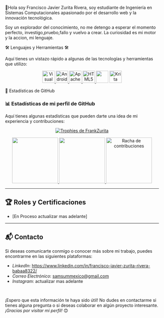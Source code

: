 👋Hola soy Francisco Javier Zurita Rivera, soy estudiante de Ingeniería en Sistemas Computacionales apasionado por el 
                                   desarrollo web y la innovación tecnológica.

                                  

Soy un explorador del conocimiento, no me detengo a esperar el momento perfecto, investigo,pruebo,fallo y vuelvo a crear. La curiosidad es mi motor y la accion, mi lenguaje.


🛠️ Lenguajes y Herramientas 🛠️

Aquí tienes un vistazo rápido a algunas de las tecnologías y herramientas que utilizo:

<div align="center">

<a href="https://code.visualstudio.com/" target="_blank" rel="noreferrer">
  <img src="https://cdn.jsdelivr.net/gh/devicons/devicon/icons/vscode/vscode-original.svg" alt="Visual Studio Code" width="40" height="40"/>
</a>
<a href="https://developer.android.com/studio" target="_blank" rel="noreferrer">
  <img src="https://cdn.jsdelivr.net/gh/devicons/devicon/icons/androidstudio/androidstudio-original.svg" alt="Android Studio" width="40" height="40"/>
</a>
<a href="https://netbeans.apache.org/" target="_blank" rel="noreferrer">
  <img src="https://upload.wikimedia.org/wikipedia/commons/9/98/Apache_NetBeans_Logo.svg" alt="Apache NetBeans" width="40" height="40"/>
</a>
<a href="https://developer.mozilla.org/en-US/docs/Web/HTML" target="_blank" rel="noreferrer">
  <img src="https://cdn.jsdelivr.net/gh/devicons/devicon/icons/html5/html5-original.svg" alt="HTML5" width="40" height="40"/>
</a>
<img src="https://github.githubassets.com/images/modules/logos_page/GitHub-Mark.png" width="40" height="40">
<a href="https://krita.org/" target="_blank" rel="noreferrer">
  <img src="https://upload.wikimedia.org/wikipedia/commons/5/5d/Krita_Logo.png" alt="Krita" width="40" height="40"/>
</a>


</div>


🚀 Estadísticas de GitHub

### 📊 Estadísticas de mi perfil de GitHub

Aquí tienes algunas estadísticas que pueden darte una idea de mi experiencia y contribuciones:

<p align="center"> 
  <a href="https://github.com/FranKZurita">
    <img src="https://github-profile-trophy.vercel.app/?username=FrankZurita&theme=discord&column=-1" alt="Trophies de FrankZurita"/>
  </a> 
</p>

<div align="center">
  <a href="https://github.com/FrankZurita">
    <img height="150em" src="https://github-readme-stats.vercel.app/api?username=FrankZurita&count_private=true&include_all_commits=true&show_icons=true&theme=tokyonight&hide_border=false&show_owner=true"/>
    <img height="150em" src="https://github-readme-stats.vercel.app/api/top-langs/?username=FrankZurita&theme=tokyonight&hide_border=false&layout=compact"/>
    <img height="150em" src="https://github-readme-streak-stats.herokuapp.com/?user=FrankZurita&theme=tokyonight&hide_border=false" alt="Racha de contribuciones"/>
  </a>  
</div>


---

## 🏆 Roles y Certificaciones

- [En Proceso actualizar mas adelante]


---

## 📬 Contacto

Si deseas comunicarte conmigo o conocer más sobre mi trabajo, puedes encontrarme en las siguientes plataformas:

- *LinkedIn*: https://www.linkedin.com/in/francisco-javier-zurita-rivera-babaa8322/
- *Correo Electrónico*: samsummexico@gmail.com
- *Instagram*: actualizar mas adelante

<br>

¡Espero que esta información te haya sido útil! No dudes en contactarme si tienes alguna pregunta o si deseas colaborar en algún proyecto interesante. *¡Gracias por visitar mi perfil!* 😊

<!--
**FrankZurita/FrankZurita** is a ✨ _special_ ✨ repository because its `README.md` (this file) appears on your GitHub profile.

Here are some ideas to get you started:

- 🔭 I’m currently working on ...
- 🌱 I’m currently learning ...
- 👯 I’m looking to collaborate on ...
- 🤔 I’m looking for help with ...
- 💬 Ask me about ...
- 📫 How to reach me: ...
- 😄 Pronouns: ...
- ⚡ Fun fact: ...
-->
